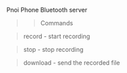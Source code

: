 Pnoi Phone Bluetooth server

>> Commands

> record - start recording

> stop - stop recording

> download - send the recorded file